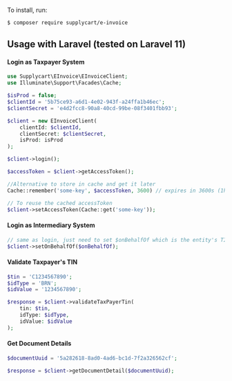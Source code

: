 To install, run:

```zsh
$ composer require supplycart/e-invoice
```

## Usage with Laravel (tested on Laravel 11)

#### Login as Taxpayer System
```php
use Supplycart\EInvoice\EInvoiceClient;
use Illuminate\Support\Facades\Cache;

$isProd = false;
$clientId = '5b75ce93-a6d1-4e02-943f-a24ffa1b46ec';
$clientSecret = 'e4d2fcc8-90a8-40cd-99be-08f3401fbb93';

$client = new EInvoiceClient(
    clientId: $clientId,
    clientSecret: $clientSecret,
    isProd: isProd
);

$client->login();

$accessToken = $client->getAccessToken();

//Alternative to store in cache and get it later
Cache::remember('some-key', $accessToken, 3600) // expires in 3600s (1hour)

// To reuse the cached accessToken
$client->setAccessToken(Cache::get('some-key'));
```

#### Login as Intermediary System
```php
// same as login, just need to set $onBehalfOf which is the entity's TIN
$client->setOnBehalfOf($onBehalfOf); 
```

#### Validate Taxpayer's TIN
```php
$tin = 'C1234567890';
$idType = 'BRN';
$idValue = '1234567890';

$response = $client->validateTaxPayerTin(
    tin: $tin,
    idType: $idType,
    idValue: $idValue
);
```

#### Get Document Details
```php
$documentUuid = '5a282618-8ad0-4ad6-bc1d-7f2a326562cf';

$response = $client->getDocumentDetail($documentUuid);
```



